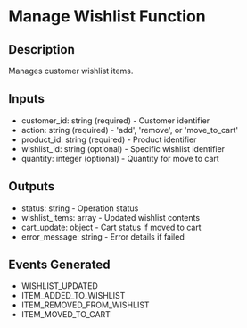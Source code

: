 # Manage Wishlist Function

## Description
Manages customer wishlist items.

## Inputs
- customer_id: string (required) - Customer identifier
- action: string (required) - 'add', 'remove', or 'move_to_cart'
- product_id: string (required) - Product identifier
- wishlist_id: string (optional) - Specific wishlist identifier
- quantity: integer (optional) - Quantity for move to cart

## Outputs
- status: string - Operation status
- wishlist_items: array - Updated wishlist contents
- cart_update: object - Cart status if moved to cart
- error_message: string - Error details if failed

## Events Generated
- WISHLIST_UPDATED
- ITEM_ADDED_TO_WISHLIST
- ITEM_REMOVED_FROM_WISHLIST
- ITEM_MOVED_TO_CART